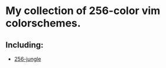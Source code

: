 # My collection of 256-color vim colorschemes.

## Including:

* [256-jungle](http://www.vim.org/scripts/script.php?script_id=2240&rating=helpful)
